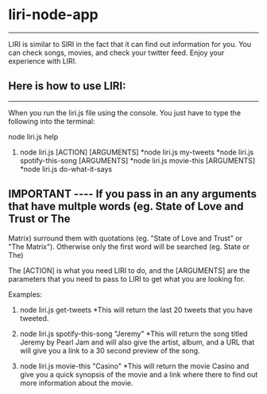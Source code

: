 # liri-node-app

---------------------------------------------------------------------------------------------------
LIRI is similar to SIRI in the fact that it can find out information for you. You can check songs, 
movies, and check your twitter feed. Enjoy your experience with LIRI.

## Here is how to use LIRI:
---------------------------------------------------------------------------------------------------

When you run the liri.js file using the console. You just have to type the following into the
terminal:

node liri.js help

1. node liri.js [ACTION] [ARGUMENTS]
  *node liri.js my-tweets
  *node liri.js spotify-this-song [ARGUMENTS]
  *node liri.js movie-this [ARGUMENTS]
  *node liri.js do-what-it-says

## IMPORTANT ---- If you pass in an any arguments that have multple words (eg. State of Love and Trust or The
Matrix) surround them with quotations (eg. "State of Love and Trust" or "The
Matrix"). Otherwise only the first word will be searched (eg. State or The)

The [ACTION] is what you need LIRI to do, and the [ARGUMENTS] are the parameters that you need to 
pass to LIRI to get what you are looking for.

Examples:
1. node liri.js get-tweets
  *This will return the last 20 tweets that you have tweeted.

2. node liri.js spotify-this-song "Jeremy"
  *This will return the song titled Jeremy by Pearl Jam and will also give the artist, album, and a URL that will give you a link to a 30 second preview of the song.

3. node liri.js movie-this "Casino"
  *This will return the movie Casino and give you a quick synopsis of the movie and a link where there to find out more information about the movie.